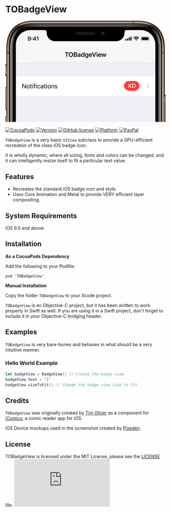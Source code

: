 # TOBadgeView

<p align="center">
<img src="https://raw.githubusercontent.com/TimOliver/TOBadgeView/master/screenshot.jpg" width="750" style="margin:0 auto" />
</p>

[![CocoaPods](https://img.shields.io/cocoapods/dt/TOBadgeView.svg?maxAge=3600)](https://cocoapods.org/pods/TOWebContentViewController)
[![Version](https://img.shields.io/cocoapods/v/TOBadgeView.svg?style=flat)](http://cocoadocs.org/docsets/TOCropViewController)
[![GitHub license](https://img.shields.io/badge/license-MIT-blue.svg)](https://raw.githubusercontent.com/TimOliver/TOBadgeView/master/LICENSE)
[![Platform](https://img.shields.io/cocoapods/p/TOBadgeView.svg?style=flat)](http://cocoadocs.org/docsets/TOWebContentViewController)
[![PayPal](https://img.shields.io/badge/paypal-donate-blue.svg)](https://www.paypal.com/cgi-bin/webscr?cmd=_s-xclick&hosted_button_id=M4RKULAVKV7K8)

`TOBadgeView` is a very basic `UIView` subclass to provide a GPU-efficient recreation of the class iOS badge icon.

It is wholly dynamic, where all sizing, fonts and colors can be changed, and it can intelligently resize itself to fit a particular text value.

## Features

* Recreates the standard iOS badge icon and style.
* Uses Core Animation and Metal to provide VERY efficient layer compositing.

## System Requirements
iOS 9.0 and above.

## Installation

**As a CocoaPods Dependency**

Add the following to your Podfile:
```
pod 'TOBadgeView'
```

**Manual Installation**

Copy the folder `TOBadgeView` to your Xcode project.

`TOBadgeView` is an Objective-C project, but it has been written to work properly in Swift as well. If you are using it in a Swift project, don't forget to include it in your Objective-C bridging header.

## Examples

`TOBadgeView` is very bare-bones and behaves in what should be a very intuitive manner.

### Hello World Example

```swift
let badgeView = BadgeView() // Create the badge view
badgeView.text = "1"
badgeView.sizeToFit() // Change the badge view size to fit
```


## Credits
`TOBadgeView` was originally created by [Tim Oliver](http://twitter.com/TimOliverAU) as a component for [iComics](http://icomics.co), a comic reader app for iOS.

iOS Device mockups used in the screenshot created by [Pixeden](http://www.pixeden.com).

## License
TOBadgeView is licensed under the MIT License, please see the [LICENSE](LICENSE) file. ![analytics](https://ga-beacon.appspot.com/UA-5643664-16/TOBadgeView/README.md?pixel)
